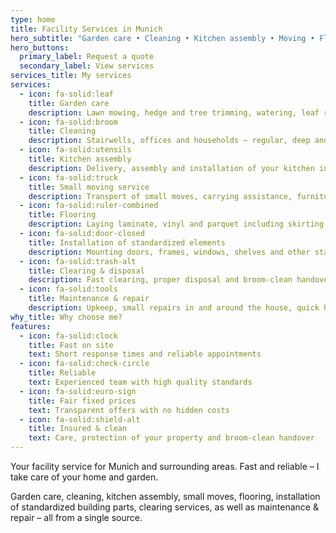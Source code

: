 ```yaml
---
type: home
title: Facility Services in Munich
hero_subtitle: "Garden care • Cleaning • Kitchen assembly • Moving • Flooring • Repair"
hero_buttons:
  primary_label: Request a quote
  secondary_label: View services
services_title: My services
services:
  - icon: fa-solid:leaf
    title: Garden care
    description: Lawn mowing, hedge and tree trimming, watering, leaf removal and green waste disposal.
  - icon: fa-solid:broom
    title: Cleaning
    description: Stairwells, offices and households – regular, deep and window cleaning.
  - icon: fa-solid:utensils
    title: Kitchen assembly
    description: Delivery, assembly and installation of your kitchen including alignment and fine-tuning.
  - icon: fa-solid:truck
    title: Small moving service
    description: Transport of small moves, carrying assistance, furniture disassembly/assembly and safe packing.
  - icon: fa-solid:ruler-combined
    title: Flooring
    description: Laying laminate, vinyl and parquet including skirting boards and subfloor preparation.
  - icon: fa-solid:door-closed
    title: Installation of standardized elements
    description: Mounting doors, frames, windows, shelves and other standardized elements.
  - icon: fa-solid:trash-alt
    title: Clearing & disposal
    description: Fast clearing, proper disposal and broom-clean handover.
  - icon: fa-solid:tools
    title: Maintenance & repair
    description: Upkeep, small repairs in and around the house, quick help with defects.
why_title: Why choose me?
features:
  - icon: fa-solid:clock
    title: Fast on site
    text: Short response times and reliable appointments
  - icon: fa-solid:check-circle
    title: Reliable
    text: Experienced team with high quality standards
  - icon: fa-solid:euro-sign
    title: Fair fixed prices
    text: Transparent offers with no hidden costs
  - icon: fa-solid:shield-alt
    title: Insured & clean
    text: Care, protection of your property and broom-clean handover
---
```


Your facility service for Munich and surrounding areas. Fast and reliable – I take care of your home and garden.

Garden care, cleaning, kitchen assembly, small moves, flooring, installation of standardized building parts, clearing services, as well as maintenance & repair – all from a single source.
